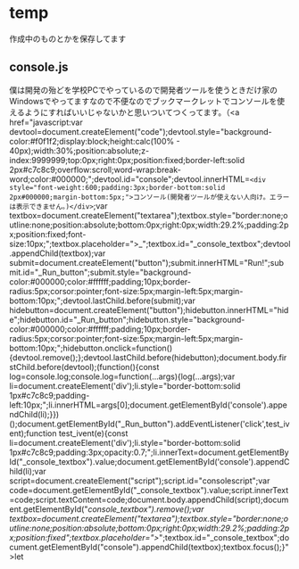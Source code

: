 # temp
作成中のものとかを保存してます

## console.js
僕は開発の殆どを学校PCでやっているので開発者ツールを使うときだけ家のWindowsでやってますなので不便なのでブックマークレットでコンソールを使えるようにすればいいじゃないかと思いついてつくってます。（<a href="javascript:var devtool=document.createElement("code");devtool.style="background-color:#f0f1f2;display:block;height:calc(100% - 40px);width:30%;position:absolute;z-index:9999999;top:0px;right:0px;position:fixed;border-left:solid 2px#c7c8c9;overflow:scroll;word-wrap:break-word;color:#000000;";devtool.id="console";devtool.innerHTML=`<div style="font-weight:600;padding:3px;border-bottom:solid 2px#000000;margin-bottom:5px;">コンソール(開発者ツールが使えない人向け。エラーは表示できません。)</div>`;var textbox=document.createElement("textarea");textbox.style="border:none;outline:none;position:absolute;bottom:0px;right:0px;width:29.2%;padding:2px;position:fixed;font-size:10px;";textbox.placeholder=">_";textbox.id="_console_textbox";devtool.appendChild(textbox);var submit=document.createElement("button");submit.innerHTML="Run!";submit.id="_Run_button";submit.style="background-color:#000000;color:#ffffff;padding;10px;border-radius:5px;corsor:pointer;font-size:5px;margin-left:5px;margin-bottom:10px;";devtool.lastChild.before(submit);var hidebutton=document.createElement("button");hidebutton.innerHTML="hide";hidebutton.id="_Run_button";hidebutton.style="background-color:#000000;color:#ffffff;padding;10px;border-radius:5px;corsor:pointer;font-size:5px;margin-left:5px;margin-bottom:10px;";hidebutton.onclick=function(){devtool.remove();};devtool.lastChild.before(hidebutton);document.body.firstChild.before(devtool);(function(){const log=console.log;console.log=function(...args){log(...args);var li=document.createElement('div');li.style="border-bottom:solid 1px#c7c8c9;padding-left:10px;";li.innerHTML=args[0];document.getElementById('console').appendChild(li);}})();document.getElementById("_Run_button").addEventListener('click',test_ivent);function test_ivent(e){const li=document.createElement('div');li.style="border-bottom:solid 1px#c7c8c9;padding:3px;opacity:0.7;";li.innerText=document.getElementById("_console_textbox").value;document.getElementById('console').appendChild(li);var script=document.createElement("script");script.id="consolescript";var code=document.getElementById("_console_textbox").value;script.innerText=code;script.textContent=code;document.body.appendChild(script);document.getElementById("_console_textbox").remove();var textbox=document.createElement("textarea");textbox.style="border:none;outline:none;position:absolute;bottom:0px;right:0px;width:29.2%;padding:2px;position:fixed";textbox.placeholder=">_";textbox.id="_console_textbox";document.getElementById("console").appendChild(textbox);textbox.focus();}">let</a>
